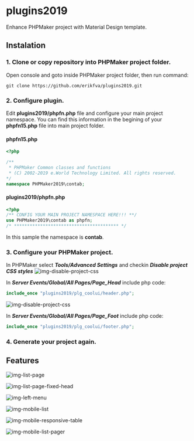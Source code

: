 # plugins2019
Enhance PHPMaker project with Material Design template.
## Instalation
### 1. Clone or copy repository into PHPMaker project folder.
Open console and goto inside PHPMaker project folder, then run command:  
```Git
git clone https://github.com/erikfva/plugins2019.git
````
### 2. Configure plugin.
Edit **plugins2019/phpfn.php** file and configure your main project namespace. You can find this information in the begining of your **phpfn15.php** file into main project folder.
#### phpfn15.php
```PHP
<?php

/**
 * PHPMaker Common classes and functions
 * (C) 2002-2019 e.World Technology Limited. All rights reserved.
*/
namespace PHPMaker2019\contab;
```
#### plugins2019/phpfn.php
```PHP
<?php
/** CONFIG YOUR MAIN PROJECT NAMESPACE HERE!!! **/
use PHPMaker2019\contab as phpfn;
/* **************************************** */
```
In this sample the namespace is **contab**.
### 3. Configure your PHPMaker project.
In PHPMaker select ***Tools/Advanced Settings*** and checkin ***Disable project CSS styles***
![img-disable-project-css](/documents/images/disable-project-css.png)

In ***Server Events/Global/All Pages/Page_Head*** include php code:
```PHP
include_once "plugins2019/plg_coolui/header.php";
```
![img-disable-project-css](/documents/images/page-head.png)

In ***Server Events/Global/All Pages/Page_Foot*** include php code:
```PHP
include_once "plugins2019/plg_coolui/footer.php";
```
### 4. Generate your project again.

## Features
![img-list-page](/documents/images/list-page.png)

![img-list-page-fixed-head](/documents/images/list-page-fixed-head.png)

![img-left-menu](/documents/images/left-menu.png)

![img-mobile-list](/documents/images/mobile-list.png)

![img-mobile-responsive-table](/documents/images/mobile-responsive-table.png)

![img-mobile-list-pager](/documents/images/mobile-list-pager.png)